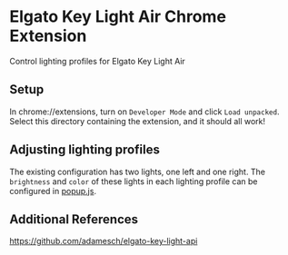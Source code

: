 # Elgato Key Light Air Chrome Extension

Control lighting profiles for Elgato Key Light Air

## Setup

In chrome://extensions, turn on `Developer Mode` and click `Load unpacked`.
Select this directory containing the extension, and it should all work!

## Adjusting lighting profiles

The existing configuration has two lights, one left and one right. The
`brightness` and `color` of these lights in each lighting profile can be
configured in <a href="./popup.js">popup.js</a>.

## Additional References

https://github.com/adamesch/elgato-key-light-api
